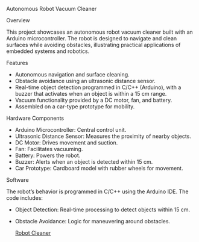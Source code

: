 Autonomous Robot Vacuum Cleaner

Overview

This project showcases an autonomous robot vacuum cleaner built with an Arduino microcontroller. The robot is designed to navigate and clean surfaces while avoiding obstacles, illustrating practical applications of embedded systems and robotics.

Features

- Autonomous navigation and surface cleaning.
- Obstacle avoidance using an ultrasonic distance sensor.
- Real-time object detection programmed in C/C++ (Arduino), with a buzzer that activates when an object is within a 15 cm range.
- Vacuum functionality provided by a DC motor, fan, and battery.
- Assembled on a car-type prototype for mobility.

Hardware Components

- Arduino Microcontroller: Central control unit.
- Ultrasonic Distance Sensor: Measures the proximity of nearby objects.
- DC Motor: Drives movement and suction.
- Fan: Facilitates vacuuming.
- Battery: Powers the robot.
- Buzzer: Alerts when an object is detected within 15 cm.
- Car Prototype: Cardboard model with rubber wheels for movement.

Software

The robot’s behavior is programmed in C/C++ using the Arduino IDE. The code includes:

- Object Detection: Real-time processing to detect objects within 15 cm.
- Obstacle Avoidance: Logic for maneuvering around obstacles.

  [Robot Cleaner](https://github.com/ruchira30/Robot-Vacuum-Cleaner/blob/main/IMAGES/robot%20car.jpg)
